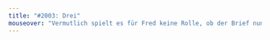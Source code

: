 ```yaml
---
title: "#2003: Drei"
mouseover: "Vermutlich spielt es für Fred keine Rolle, ob der Brief nun aus ESSpapier ist."
---
```

